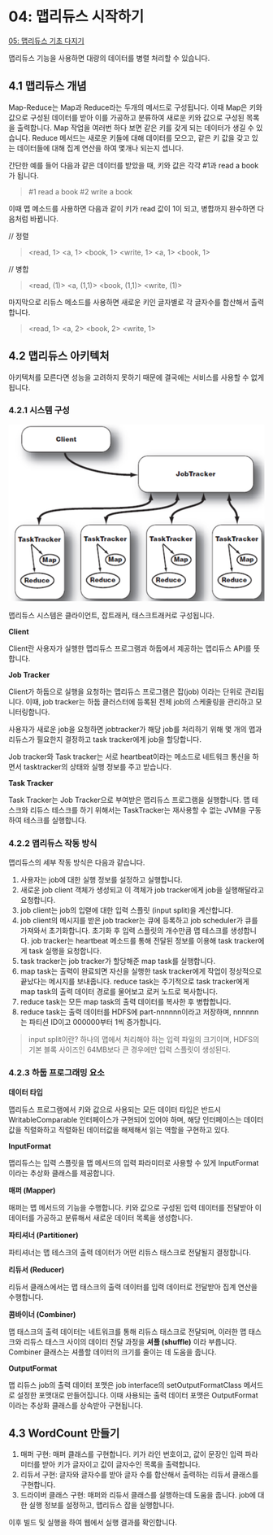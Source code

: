 # 04: 맵리듀스 시작하기

[05: 맵리듀스 기초 다지기](https://www.notion.so/05-380bb40ff5644055bf4eefb939c2ca8e?pvs=21)

맵리듀스 기능을 사용하면 대량의 데이터를 병렬 처리할 수 있습니다.

## 4.1 맵리듀스 개념

Map-Reduce는 Map과 Reduce라는 두개의 메서드로 구성됩니다. 이때 Map은 키와 값으로 구성된 데이터를 받아 이를 가공하고 분류하여 새로운 키와 값으로 구성된 목록을 출력합니다. Map 작업을 여러번 하다 보면 같은 키를 갖게 되는 데이터가 생길 수 있습니다. Reduce 메서드는 새로운 키들에 대해 데이터를 모으고, 같은 키 값을 갖고 있는 데이터들에 대해 집계 연산을 하여 몇개나 되는지 셉니다.

간단한 예를 들어 다음과 같은 데이터를 받았을 때, 키와 값은 각각 #1과 read a book가 됩니다.

> #1 read a book
#2 write a book
> 

이때 맵 메소드를 사용하면 다음과 같이 키가 read 값이 1이 되고, 병합까지 완수하면 다음처럼 바뀝니다.

// 정렬

> <read, 1>
<a, 1>
<book, 1>
<write, 1>
<a, 1>
<book, 1>
> 

// 병합

> <read, (1)>
<a, (1,1)>
<book, (1,1)>
<write, (1)>
> 

마지막으로 리듀스 메소드를 사용하면 새로운 키인 글자별로 각 글자수를 합산해서 출력합니다.

> <read, 1>
<a, 2>
<book, 2>
<write, 1>
> 

## 4.2 맵리듀스 아키텍처

아키텍처를 모른다면 성능을 고려하지 못하기 때문에 결국에는 서비스를 사용할 수 없게 됩니다.

### 4.2.1 시스템 구성

![ch4-mapreducesystem](ch4-mapreducesystem.png)

맵리듀스 시스템은 클라이언트, 잡트래커, 태스크트래커로 구성됩니다.

************Client************

Client란 사용자가 실행한 맵리듀스 프로그램과 하둡에서 제공하는 맵리듀스 API를 뜻합니다.

**********************Job Tracker**********************

Client가 하둡으로 실행을 요청하는 맵리듀스 프로그램은 잡(job) 이라는 단위로 관리됩니다. 이때, job tracker는 하둡 클러스터에 등록된 전체 job의 스케줄링을 관리하고 모니터링합니다.

사용자가 새로운 job을 요청하면 jobtracker가 해당 job를 처리하기 위해 몇 개의 맵과 리듀스가 필요한지 결정하고 task tracker에게 job을 할당합니다. 

Job tracker와 Task tracker는 서로 heartbeat이라는 메소드로 네트워크 통신을 하면서 tasktracker의 상태와 실행 정보를 주고 받습니다.

************************Task Tracker************************

Task Tracker는 Job Tracker으로 부여받은 맵리듀스 프로그램을 실행합니다. 맵 테스크와 리듀스 테스크를 하기 위해서는 TaskTracker는 재사용할 수 없는 JVM을 구동하여 테스크를 실행합니다.

### 4.2.2 맵리듀스 작동 방식

맵리듀스의 세부 작동 방식은 다음과 같습니다.

1. 사용자는 job에 대한 실행 정보를 설정하고 실행합니다.
2. 새로운 job client 객체가 생성되고 이 객체가 job tracker에게 job을 실행해달라고 요청합니다.
3. job client는 job의 입렫에 대한 입력 스플릿 (input split)을 계산합니다.
4. job client의 메시지를 받은 job tracker는 큐에 등록하고 job scheduler가 큐를 가져와서 초기화합니다. 초기화 후 입력 스플릿의 개수만큼 맵 테스크를 생성합니다. job tracker는 heartbeat 메소드를 통해 전달된 정보를 이용해 task tracker에게 task 실행을 요청합니다.
5. task tracker는 job tracker가 할당해준 map task를 실행합니다.
6. map task는 출력이 완료되면 자신을 실행한 task tracker에게 작업이 정상적으로 끝났다는 메시지를 보내줍니다. reduce task는 주기적으로 task tracker에게 map task의 출력 데이터 경로를 물어보고 로커 노드로 복사합니다.
7. reduce task는 모든 map task의 출력 데이터를 복사한 후 병합합니다.
8. reduce task는 출력 데이터를 HDFS에 part-nnnnnn이라고 저장하며, nnnnnn는 파티션 ID이고 000000부터 1씩 증가합니다.

> input split이란?
하나의 맵에서 처리해야 하는 입력 파일의 크기이며, HDFS의 기본 블록 사이즈인 64MB보다 큰 경우에만 입력 스플릿이 생성된다.
> 

### 4.2.3 하둡 프로그래밍 요소

**데이터 타입**

맵리듀스 프로그램에서 키와 값으로 사용되는 모든 데이터 타입은 반드시 WritableComparable 인터페이스가 구현되어 있어야 하며, 해당 인터페이스는 데이터값을 직렬화하고 직렬화된 데이터값을 해제해서 읽는 역할을 구현하고 있다. 

****InputFormat****

맵리듀스는 입력 스플릿을 맵 메서드의 입력 파라미터로 사용할 수 있게 InputFormat이라는 추상화 클래스를 제공합니다. 

**********************매퍼 (Mapper)**********************

매퍼는 맵 메서드의 기능을 수행합니다. 키와 값으로 구성된 입력 데이터를 전달받아 이 데이터를 가공하고 분류해서 새로운 데이터 목록을 생성합니다.

**파티셔너 (Partitioner)**

파티셔너는 맵 테스크의 출력 데이터가 어떤 리듀스 태스크로 전달될지 결정합니다.

**리듀서 (Reducer)**

리듀서 클래스에서는 맵 태스크의 출력 데이터를 입력 데이터로 전달받아 집계 연산을 수행합니다.

**콤바이너 (Combiner)**

맵 태스크의 출력 데이터는 네트워크를 통해 리듀스 태스크로 전달되며, 이러한 맵 태스크와 리듀스 태스크 사이의 데이터 전달 과정을 **셔플 (shuffle)** 이라 부릅니다. Combiner 클래스는 셔플할 데이터의 크기를 줄이는 데 도움을 줍니다.

**OutputFormat**

맵 리듀스 job의 출력 데이터 포맷은 job interface의 setOutputFormatClass 메서드로 설정한 포맷대로 만들어집니다. 이때 사용되는 출력 데이터 포맷은 OutputFormat이라는 추상화 클래스를 상속받아 구현됩니다. 

## 4.3 WordCount 만들기

1. 매퍼 구현: 매퍼 클래스를 구현합니다. 키가 라인 번호이고, 값이 문장인 입력 파라미터를 받아 키가 글자이고 값이 글자수인 목록을 출력합니다.
2. 리듀서 구현: 글자와 글자수를 받아 글자 수를 합산해서 출력하는 리듀서 클래스를 구현합니다.
3. 드라이버 클래스 구현: 매퍼와 리듀서 클래스를 실행하는데 도움을 줍니다. job에 대한 실행 정보를 설정하고, 맵리듀스 잡을 실행합니다.

이후 빌드 및 실행을 하여 웹에서 실행 결과를 확인합니다.